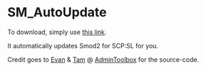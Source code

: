 # SM_AutoUpdate

To download, simply use [this link].

It automatically updates Smod2 for SCP:SL for you.

Credit goes to [Evan] & [Tam] @ [AdminToolbox] for the source-code.

[this link]: https://github.com/lordofkhaos/SM_AutoUpdate/releases/latest
[AdminToolbox]: https://github.com/Rnen/AdminToolbox
[Evan]: https://github.com/Rnen/AdminToolbox
[Tam]: https://github.com/RainBawZ
